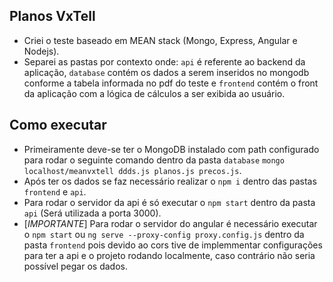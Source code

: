 ## Planos VxTell

- Criei o teste baseado em MEAN stack (Mongo, Express, Angular e Nodejs).
- Separei as pastas por contexto onde: `api` é referente ao backend da aplicação, `database` contém os dados a serem inseridos no mongodb conforme a tabela informada no pdf do teste e `frontend` contém o front da aplicação com a lógica de cálculos a ser exibida ao usuário.

## Como executar

- Primeiramente deve-se ter o MongoDB instalado com path configurado para rodar o seguinte comando dentro da pasta `database` `mongo localhost/meanvxtell ddds.js planos.js precos.js`.
- Após ter os dados se faz necessário realizar o `npm i` dentro das pastas `frontend` e `api`.
- Para rodar o servidor da api é só executar o `npm start` dentro da pasta `api` (Será utilizada a porta 3000).
- [*IMPORTANTE*] Para rodar o servidor do angular é necessário executar o `npm start` ou `ng serve --proxy-config proxy.config.js` dentro da pasta `frontend` pois devido ao cors tive de implemmentar configurações para ter a api e o projeto rodando localmente, caso contrário não seria possível pegar os dados.